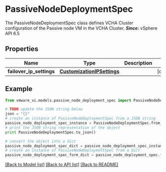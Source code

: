 # PassiveNodeDeploymentSpec

The PassiveNodeDeploymentSpec class defines VCHA Cluster configuration of the Passive node VM in the VCHA Cluster.  ***Since:*** vSphere API 6.5 

## Properties
Name | Type | Description | Notes
------------ | ------------- | ------------- | -------------
**failover_ip_settings** | [**CustomizationIPSettings**](CustomizationIPSettings.md) |  | [optional] 

## Example

```python
from vmware_vi.models.passive_node_deployment_spec import PassiveNodeDeploymentSpec

# TODO update the JSON string below
json = "{}"
# create an instance of PassiveNodeDeploymentSpec from a JSON string
passive_node_deployment_spec_instance = PassiveNodeDeploymentSpec.from_json(json)
# print the JSON string representation of the object
print PassiveNodeDeploymentSpec.to_json()

# convert the object into a dict
passive_node_deployment_spec_dict = passive_node_deployment_spec_instance.to_dict()
# create an instance of PassiveNodeDeploymentSpec from a dict
passive_node_deployment_spec_form_dict = passive_node_deployment_spec.from_dict(passive_node_deployment_spec_dict)
```
[[Back to Model list]](../README.md#documentation-for-models) [[Back to API list]](../README.md#documentation-for-api-endpoints) [[Back to README]](../README.md)


